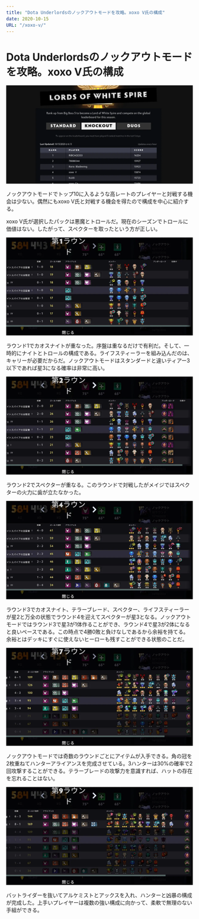 ```yaml
---
title: "Dota Underlordsのノックアウトモードを攻略。xoxo V氏の構成"
date: 2020-10-15
URL: "/xoxo-v/"
---
```


# Dota Underlordsのノックアウトモードを攻略。xoxo V氏の構成

<img src="../xoxo-v/xoxo-v.webp" alt="xoxo-V">

ノックアウトモードでトップ10に入るような高レートのプレイヤーと対戦する機会は少ない。偶然にもxoxo V氏と対戦する機会を得たので構成を中心に紹介する。<!--more-->

xoxo V氏が選択したパックは悪魔とトロールだ。現在のシーズンでトロールに価値はない。したがって、スペクターを取ったという方が正しい。

<img src="../xoxo-v/round01.webp" alt="Round 1">

ラウンド1でカオスナイトが重なった。序盤は重なるだけで有利だ。そして、一時的にナイトとトロールの構成である。ライフスティーラーを組み込んだのは、キャリーが必要だからだ。ノックアウトモードはスタンダードと違いティアー3以下であれば星3になる確率は非常に高い。

<img src="../xoxo-v/round02.webp" alt="Round 2">

ラウンド2でスペクターが重なる。このラウンドで対戦したがメイジではスペクターの火力に歯が立たなかった。

<img src="../xoxo-v/round04.webp" alt="Round 4">

ラウンド3でカオスナイト、テラーブレード、スペクター、ライフスティーラーが星2と万全の状態でラウンド4を迎えてスペクターが星3となる。ノックアウトモードではラウンド3で星3が1体作ることができ、ラウンド4で星3が2体になると良いペースである。この時点で4勝0敗と負けなしであるから余裕を持てる。余裕とはデッキにすぐに使えないヒーローも残すことができる状態のことだ。

<img src="../xoxo-v/round07.webp" alt="Round 7">

ノックアウトモードでは奇数のラウンドごとにアイテムが入手できる。角の冠を2枚重ねてハンターアライアンスを完成させている。3ハンターは30%の確率で2回攻撃することができる。テラーブレードの攻撃力を意識すれば、ハットの存在を忘れることはない。

<img src="../xoxo-v/round09.webp" alt="Round 9">

バットライダーを抜いてアルケミストとアックスを入れ、ハンターと凶暴の構成が完成した。上手いプレイヤーは複数の強い構成に向かって、柔軟で無理のない手組ができる。
